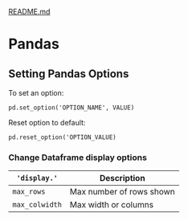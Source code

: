 [README.md](README.md)

# Pandas

## Setting Pandas Options

To set an option:

`pd.set_option('OPTION_NAME', VALUE)`

Reset option to default:

`pd.reset_option('OPTION_VALUE)`

### Change Dataframe display options

| `'display.'`    | Description              |
|-----------------|--------------------------|
| `max_rows`      | Max number of rows shown |
| `max_colwidth`  | Max width or columns     |


